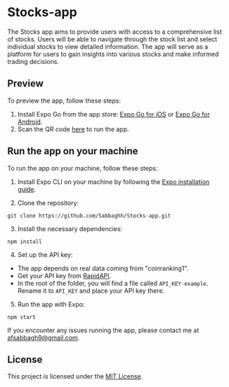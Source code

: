 # Stocks-app

The Stocks app aims to provide users with access to a comprehensive list of stocks. Users will be able to navigate through the stock list and select individual stocks to view detailed information. The app will serve as a platform for users to gain insights into various stocks and make informed trading decisions.

## Preview

To preview the app, follow these steps:

1. Install Expo Go from the app store: [Expo Go for iOS](https://apps.apple.com/us/app/expo-go/id982107779) or [Expo Go for Android](https://play.google.com/store/apps/details?id=host.exp.exponent&hl=en&gl=US&pli=1).
2. Scan the QR code [here](https://expo.dev/@sabbagh9/stocks-app?serviceType=classic&distribution=expo-go) to run the app.

## Run the app on your machine

To run the app on your machine, follow these steps:

1. Install Expo CLI on your machine by following the [Expo installation guide](https://docs.expo.dev/get-started/installation/).

2. Clone the repository:
```
git clone https://github.com/Sabbaghh/Stocks-app.git
```

3. Install the necessary dependencies:

```
npm install
```


4. Set up the API key:
- The app depends on real data coming from "coinranking1".
- Get your API key from [RapidAPI](https://rapidapi.com/Coinranking/api/coinranking1).
- In the root of the folder, you will find a file called `API_KEY-example`. Rename it to `API_KEY` and place your API key there.

5. Run the app with Expo:

```
npm start
```


If you encounter any issues running the app, please contact me at afsabbagh9@gmail.com.

## License

This project is licensed under the [MIT License](LICENSE).

